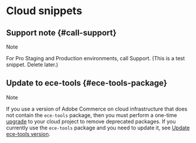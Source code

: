 # Cloud snippets

## Support note {#call-support}

>[!NOTE]
>
>For Pro Staging and Production environments, call Support. (This is a test snippet. Delete later.)

## Update to ece-tools {#ece-tools-package}

>[!NOTE]
>
>If you use a version of Adobe Commerce on cloud infrastructure that does not contain the `ece-tools` package, then you must perform a one-time [upgrade](https://devdocs.magento.com/cloud/project/ece-tools-upgrade-project.html) to your cloud project to remove deprecated packages. If you currently use the `ece-tools` package and you need to update it, see [Update ece-tools version](https://devdocs.magento.com/cloud/project/ece-tools-update.html).
